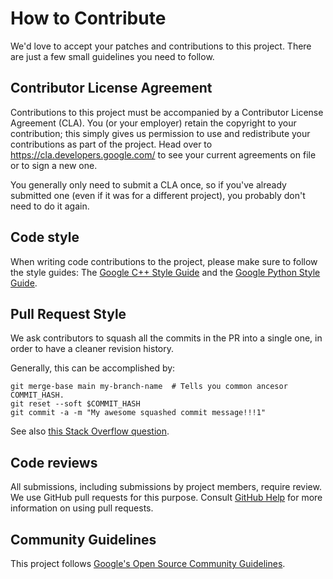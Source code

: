 # How to Contribute

We'd love to accept your patches and contributions to this project. There are
just a few small guidelines you need to follow.

## Contributor License Agreement

Contributions to this project must be accompanied by a Contributor License
Agreement (CLA). You (or your employer) retain the copyright to your
contribution; this simply gives us permission to use and redistribute your
contributions as part of the project. Head over to
<https://cla.developers.google.com/> to see your current agreements on file or
to sign a new one.

You generally only need to submit a CLA once, so if you've already submitted one
(even if it was for a different project), you probably don't need to do it
again.

## Code style

When writing code contributions to the project, please make sure to follow the
style guides:
The [Google C++ Style Guide](https://google.github.io/styleguide/cppguide.html)
and the
[Google Python Style Guide](https://google.github.io/styleguide/pyguide.html).

## Pull Request Style

We ask contributors to squash all the commits in the PR into a single one, in
order to have a cleaner revision history.

Generally, this can be accomplished by:

```
git merge-base main my-branch-name  # Tells you common ancesor COMMIT_HASH.
git reset --soft $COMMIT_HASH
git commit -a -m "My awesome squashed commit message!!!1"
```

See also [this Stack Overflow
question](https://stackoverflow.com/questions/17354353/git-squash-all-commits-in-branch-without-conflicting).

## Code reviews

All submissions, including submissions by project members, require review. We
use GitHub pull requests for this purpose. Consult
[GitHub Help](https://help.github.com/articles/about-pull-requests/) for more
information on using pull requests.

## Community Guidelines

This project follows
[Google's Open Source Community Guidelines](https://opensource.google/conduct/).
